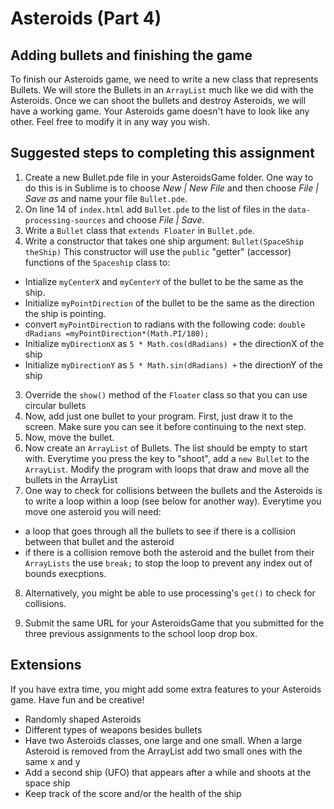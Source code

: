 Asteroids (Part 4) 
==================
Adding bullets and finishing the game
-------------------------------------
To finish our Asteroids game, we need to write a new class that represents Bullets. We will store the Bullets in an `ArrayList` much like we did with the Asteroids. Once we can shoot the bullets and destroy Asteroids, we will have a working game. Your Asteroids game doesn't have to look like any other. Feel free to modify it in any way you wish.

Suggested steps to completing this assignment
---------------------------------------------

1. Create a new Bullet.pde file in your AsteroidsGame folder. One way to do this is in Sublime is to choose *New | New File* and
then choose *File | Save as* and name your file `Bullet.pde`.
2. On line 14 of `index.html` add `Bullet.pde` to the list of files in the `data-processing-sources` and choose *File | Save*.
2. Write a `Bullet` class that `extends Floater` in `Bullet.pde`. 
2. Write a constructor that takes one ship argument: `Bullet(SpaceShip theShip)` This constructor will use the `public` "getter" (accessor) functions of the `Spaceship` class to:
  - Intialize `myCenterX` and `myCenterY` of the bullet to be the same as the ship.
  - Initialize `myPointDirection` of the bullet to be the same as the direction the ship is pointing.
  - convert `myPointDirectio`n to radians with the following code: `double dRadians =myPointDirection*(Math.PI/180);`
  - Initialize `myDirectionX` as `5 * Math.cos(dRadians) +` the directionX of the ship
  - Initialize `myDirectionY` as `5 * Math.sin(dRadians) +` the directionY of the ship
3. Override the `show()` method of the `Floater` class so that you can use circular bullets
4. Now, add just one bullet to your program. First, just draw it to the screen. Make sure you can see it before continuing to the next step.
5. Now, move the bullet.
6. Now create an `ArrayList` of Bullets. The list should be empty to start with. Everytime you press the key to "shoot", add a `new Bullet` to the `ArrayList`. Modify the program with loops that draw and move all the bullets in the ArrayList
7. One way to check for collisions between the bullets and the Asteroids is to write a loop within a loop (see below for another way). Everytime you move one asteroid you will need:
  - a loop that goes through all the bullets to see if there is a collision between that bullet and the asteroid
  - if there is a collision remove both the asteroid and the bullet from their `ArrayLists` the use `break;` to stop the loop to prevent any index out of bounds execptions.
8. Alternatively, you might be able to use processing's `get()` to check for collisions.

10. Submit the same URL for your AsteroidsGame that you submitted for the three previous assignments to the school loop drop box.

Extensions
----------
If you have extra time, you might add some extra features to your Asteroids game. Have fun and be creative!
* Randomly shaped Asteroids
* Different types of weapons besides bullets
* Have two Asteroids classes, one large and one small. When a large Asteroid is removed from the ArrayList add two small ones with the same x and y
* Add a second ship (UFO) that appears after a while and shoots at the space ship
* Keep track of the score and/or the health of the ship
 
